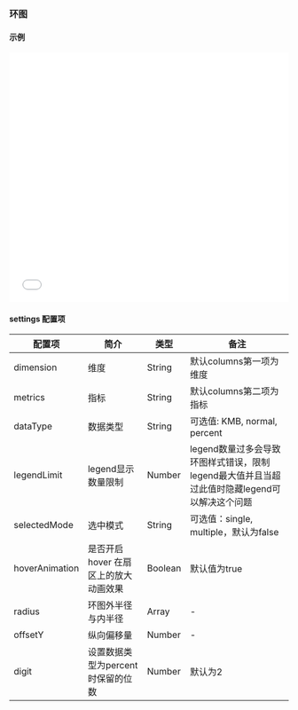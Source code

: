 ### 环图

#### 示例

<iframe width="100%" height="450" src="//jsfiddle.net/vue_echarts/a0pep942/5/embedded/result,html,js/?bodyColor=fff" allowfullscreen="allowfullscreen" frameborder="0"></iframe>

#### settings 配置项

| 配置项 | 简介 | 类型 | 备注 |
| --- | --- | --- | --- |
| dimension | 维度 | String | 默认columns第一项为维度 |
| metrics | 指标 | String | 默认columns第二项为指标 |
| dataType | 数据类型 | String | 可选值: KMB, normal, percent |
| legendLimit | legend显示数量限制 | Number | legend数量过多会导致环图样式错误，限制legend最大值并且当超过此值时隐藏legend可以解决这个问题 |
| selectedMode | 	选中模式 | String | 可选值：single, multiple，默认为false |
| hoverAnimation | 是否开启 hover 在扇区上的放大动画效果 | Boolean | 默认值为true |
| radius | 环图外半径与内半径 | Array | - |
| offsetY | 	纵向偏移量 | Number | - |
| digit | 设置数据类型为percent时保留的位数 | Number | 默认为2 |
